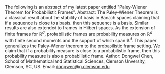The following is an abstract of my latest paper entitled "Paley-Wiener Theorem for Probabilistic Frames".
Abstract: The Paley-Wiener Theorem is a classical result about the stability of basis in Banach spaces claiming that if a sequence is close to a basis, then this sequence is a basis.  Similar results are also extended to frames in Hilbert spaces.  As the extension of finite frames for $\mathbb{R}^d$, probabilistic frames are probability measures on $\mathbb{R}^d$ with finite second moments and the support of which span $\mathbb{R}^d$. This paper generalizes the Paley-Wiener theorem to the probabilistic frame setting. We claim that if a probability measure is close to a probabilistic frame, then this probability measure is also a probabilistic frame.
Author: Dongwei Chen, School of Mathematical and Statistical Sciences, Clemson Unversity, Clemson, SC, US. 
Email: dongwec@g.clemson.edu
